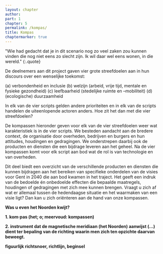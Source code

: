 ```yaml
---
layout: chapter
author: 
part: 1
chapter: 5
permalink: /kompas/
title: Kompas
chaptermarker: true
---
```


"Wie had gedacht dat je in dit scenario nog zo veel zaken zou kunnen vinden die nog niet eens zo slecht zijn. Ik wil daar wel eens wonen, in die wereld."
{:.quote}

De deelnemers aan dit project gaven vier grote streefdoelen aan in hun discours over een wenselijke toekomst:

(a) verbondenheid en inclusie
(b) welzijn (arbeid, vrije tijd, mentale en fysieke gezondheid) 
(c) leefbaarheid (stedelijke ruimte en –mobiliteit)
(d) (ecologische) duurzaamheid  

In elk van de vier scripts gelden andere prioriteiten en in elk van de scripts handelen de uiteenlopende actoren anders. Hoe zit het dan met die vier streefdoelen? 

De kompassen hieronder geven voor elk van de vier streefdoelen weer wat karakteristiek is in de vier scripts. We besteden aandacht aan de bredere context, de organisatie door overheden, bedrijven en burgers en hun attitudes, houdingen en gedragingen. We onderstrepen daarbij ook de producten en diensten die een bijdrage leveren aan het geheel. Na de vier kompassen komt voor elk script aan bod wat de rol is van technologie  en van  overheden. 

Dit deel biedt een overzicht van de verschillende producten en diensten die kunnen bijdragen aan het bereiken van specifieke onderdelen van de visies voor Gent in 2040 die aan bod kwamen in het traject. Het geeft een indruk van de bedoelde én onbedoelde effecten die bepaalde maatregels, houdingen of gedragingen met zich mee kunnen brengen. Vraagt u zich af wat er allemaal tussen de hedendaagse situatie en het waarmaken van een visie ligt? Dan kan u zich oriënteren aan de hand van onze kompassen.  

**Was u even het Noorden kwijt?**

**1. kom·pas (het; o; meervoud: kompassen)**

**2. instrument dat de magnetische meridiaan (het Noorden) aanwijst (…) dient ter bepaling van de richting waarin men zich ten opzichte daarvan beweegt.**

**figuurlijk richtsnoer, richtlijn, beginsel**